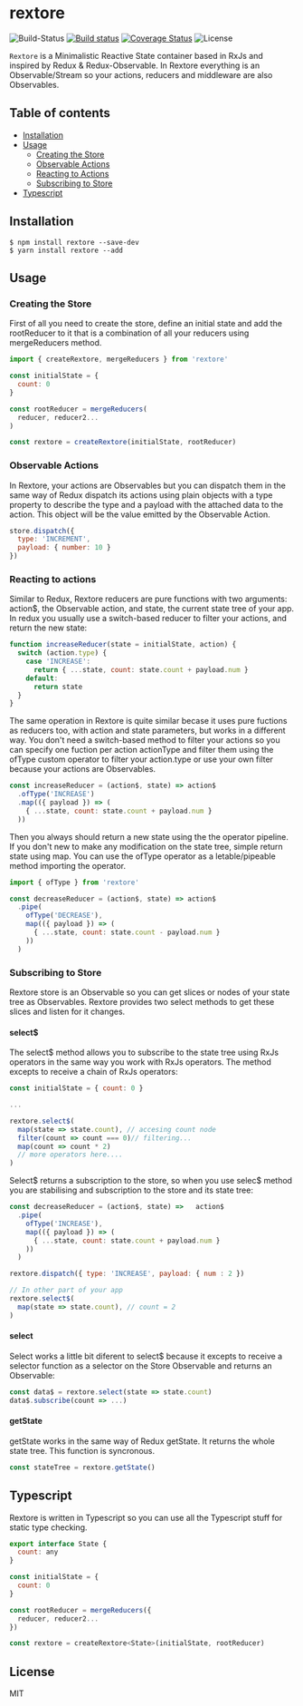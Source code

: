 # rextore

![Build-Status](https://travis-ci.org/pmagaz/rextore.svg?branch=master)
[![Build status](https://ci.appveyor.com/api/projects/status/2tkhjyqj01h1pa8x?svg=true
)](https://ci.appveyor.com/project/pmagaz/rextore)
[![Coverage Status](https://coveralls.io/repos/github/pmagaz/rextore/badge.svg?branch=master)](https://coveralls.io/github/pmagaz/rextore?branch=master)
![License](https://img.shields.io/badge/license-MIT-blue.svg)

`Rextore` is a Minimalistic Reactive State container based in RxJs and inspired by Redux & Redux-Observable. In Rextore everything is an Observable/Stream so your actions, reducers and middleware are also Observables. 

## Table of contents

- [Installation](#installation)
- [Usage](#usage)
  - [Creating the Store](#creating-the-store)
  - [Observable Actions](#observable-actions)
  - [Reacting to Actions](#reacting-to-actions)
  - [Subscribing to Store](#subscribing-to-store)
- [Typescript](#typescript)


## Installation


```
$ npm install rextore --save-dev
$ yarn install rextore --add
```

## Usage

### Creating the Store

First of all you need to create the store, define an initial state and add the rootReducer to it that is a combination of all your reducers using mergeReducers method. 

```javascript
import { createRextore, mergeReducers } from 'rextore'

const initialState = {
  count: 0
}

const rootReducer = mergeReducers(
  reducer, reducer2...
)

const rextore = createRextore(initialState, rootReducer)
```

### Observable Actions

In Rextore, your actions are Observables but you can dispatch them in the same way of Redux dispatch its actions using plain objects with a type property to describe the type and a payload with the attached data to the action. This object will be the value emitted by the Observable Action.

```javascript
store.dispatch({
  type: 'INCREMENT',
  payload: { number: 10 }
})
```

### Reacting to actions

Similar to Redux, Rextore reducers are pure functions with two arguments: action$, the Observable action, and state, the current state tree of your app. In redux you usually use a switch-based reducer to filter your actions, and return the new state:

```javascript
function increaseReducer(state = initialState, action) {
  switch (action.type) {
    case 'INCREASE':
      return { ...state, count: state.count + payload.num }
    default:
      return state
  }
}
```

 The same operation in Rextore is quite similar becase it uses pure fuctions as reducers too, with action and state parameters, but works in a different way. You don't need a switch-based method to filter your actions so you can specify one fuction per action actionType and filter them using the ofType custom operator to filter your action.type or use your own filter because your actions are Observables.

```javascript
const increaseReducer = (action$, state) => action$
  .ofType('INCREASE')
  .map(({ payload }) => (
    { ...state, count: state.count + payload.num }
  ))
```
Then you always should return a new state using the the operator pipeline. If you don't new to make any modification on the state tree, simple return state using map. You can use the ofType operator as a letable/pipeable method importing the operator.

```javascript
import { ofType } from 'rextore'

const decreaseReducer = (action$, state) => action$
  .pipe(
    ofType('DECREASE'),
    map(({ payload }) => (
      { ...state, count: state.count - payload.num }
    ))
  )
```

### Subscribing to Store

Rextore store is an Observable so you can get slices or nodes of your state tree as Observables. Rextore provides two select methods to get these slices and listen for it changes.

#### select$

The select$ method allows you to subscribe to the state tree using RxJs operators in the same way you work with RxJs operators. The method excepts to receive a chain of RxJs operators: 

```javascript
const initialState = { count: 0 }

...

rextore.select$(
  map(state => state.count), // accesing count node
  filter(count => count === 0)// filtering...
  map(count => count * 2)
  // more operators here....
)
```

Select$ returns a subscription to the store, so when you use selec$ method you are stabilising and subscription to the store and its state tree:

```javascript
const decreaseReducer = (action$, state) =>   action$
  .pipe(
    ofType('INCREASE'),
    map(({ payload }) => (
      { ...state, count: state.count + payload.num }
    ))
  )

rextore.dispatch({ type: 'INCREASE', payload: { num : 2 })

// In other part of your app
rextore.select$(
  map(state => state.count), // count = 2
)
```

#### select

Select works a little bit diferent to select$ because it excepts to receive a selector function as a selector on the Store Observable and returns an Observable:

```javascript
const data$ = rextore.select(state => state.count)
data$.subscribe(count => ...)
```


#### getState

getState works in the same way of Redux getState. It returns the whole state tree. This function is syncronous.


```javascript
const stateTree = rextore.getState()
```

## Typescript

Rextore is written in Typescript so you can use all the Typescript stuff for static type checking.

```javascript
export interface State {
  count: any
}

const initialState = {
  count: 0
}

const rootReducer = mergeReducers({
  reducer, reducer2...
})

const rextore = createRextore<State>(initialState, rootReducer)
``` 

## License

MIT